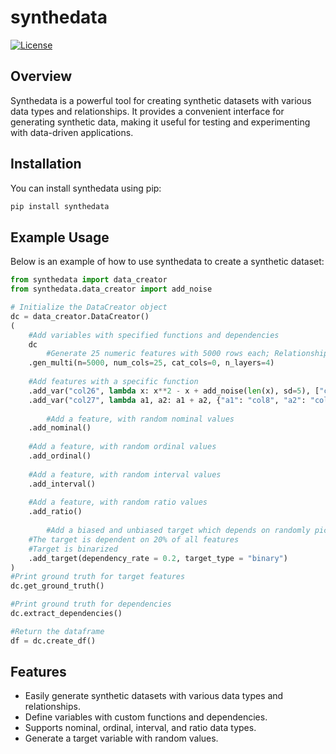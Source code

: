 # synthedata

[![License](https://img.shields.io/badge/license-MIT-blue.svg)](https://opensource.org/licenses/MIT)

## Overview

Synthedata is a powerful tool for creating synthetic datasets with various data types and relationships. It provides a convenient interface for generating synthetic data, making it useful for testing and experimenting with data-driven applications.

## Installation

You can install synthedata using pip:
```bash
pip install synthedata
```
## Example Usage

Below is an example of how to use synthedata to create a synthetic dataset:

```python
from synthedata import data_creator
from synthedata.data_creator import add_noise

# Initialize the DataCreator object
dc = data_creator.DataCreator()
(
    #Add variables with specified functions and dependencies
    dc
    	#Generate 25 numeric features with 5000 rows each; Relationships include level 1 - level 4 
	.gen_multi(n=5000, num_cols=25, cat_cols=0, n_layers=4)
	
	#Add features with a specific function
	.add_var("col26", lambda x: x**2 - x + add_noise(len(x), sd=5), ["col5"])
	.add_var("col27", lambda a1, a2: a1 + a2, {"a1": "col8", "a2": "col23"})
	
    	#Add a feature, with random nominal values
	.add_nominal()
	
	#Add a feature, with random ordinal values
	.add_ordinal()
	
	#Add a feature, with random interval values
	.add_interval()
	
	#Add a feature, with random ratio values
	.add_ratio()
	
    	#Add a biased and unbiased target which depends on randomly picked features
	#The target is dependent on 20% of all features
	#Target is binarized
	.add_target(dependency_rate = 0.2, target_type = "binary")
)
#Print ground truth for target features
dc.get_ground_truth()

#Print ground truth for dependencies 
dc.extract_dependencies()

#Return the dataframe
df = dc.create_df()

```

## Features
- Easily generate synthetic datasets with various data types and relationships.
- Define variables with custom functions and dependencies.
- Supports nominal, ordinal, interval, and ratio data types.
- Generate a target variable with random values.
